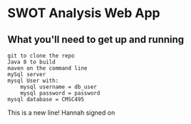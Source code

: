 # SWOT Analysis Web App 

## What you'll need to get up and running
    git to clone the repo
    Java 8 to build
    maven on the command line
    mySql server 
    mysql User with:
        mysql username = db_user
        mysql password = password
    mysql database = CMSC495
This is a new line!
Hannah signed on
